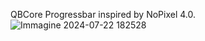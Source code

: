 QBCore Progressbar inspired by NoPixel 4.0.
![Immagine 2024-07-22 182528](https://github.com/user-attachments/assets/97a70c42-dea8-40f8-b68a-dc0415f63fe8)
